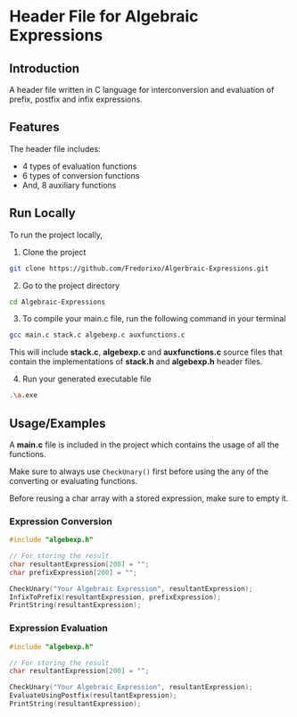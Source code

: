 # Header File for Algebraic Expressions

## Introduction

A header file written in C language for interconversion and evaluation of prefix, postfix and infix expressions.

## Features

The header file includes:

- 4 types of evaluation functions
- 6 types of conversion functions
- And, 8 auxiliary functions

## Run Locally

To run the project locally,

1. Clone the project

```bash
git clone https://github.com/Fredorixo/Algerbraic-Expressions.git
```

2. Go to the project directory

```bash
cd Algebraic-Expressions
```

3. To compile your main.c file, run the following command in your terminal

```bash
gcc main.c stack.c algebexp.c auxfunctions.c
```

This will include **stack.c**, **algebexp.c** and **auxfunctions.c** source files that contain the implementations of **stack.h** and **algebexp.h** header files.

4. Run your generated executable file

```bash
.\a.exe
```
## Usage/Examples

A **main.c** file is included in the project which contains the usage of all the functions.

Make sure to always use `CheckUnary()` first before using the any of the converting or evaluating functions. 

Before reusing a char array with a stored expression, make sure to empty it.

### Expression Conversion

```c
#include "algebexp.h"

// For storing the result
char resultantExpression[200] = "";
char prefixExpression[200] = "";

CheckUnary("Your Algebraic Expression", resultantExpression);
InfixToPrefix(resultantExpression, prefixExpression);
PrintString(resultantExpression);
```

### Expression Evaluation

```c
#include "algebexp.h"

// For storing the result
char resultantExpression[200] = "";

CheckUnary("Your Algebraic Expression", resultantExpression);
EvaluateUsingPostfix(resultantExpression);
PrintString(resultantExpression);
```

